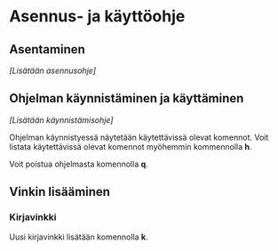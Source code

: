 # Asennus- ja käyttöohje

## Asentaminen

*[Lisätään asennusohje]*

## Ohjelman käynnistäminen ja käyttäminen

*[Lisätään käynnistämisohje]*

Ohjelman käynnistyessä näytetään käytettävissä olevat komennot. Voit listata käytettävissä olevat komennot myöhemmin kommennolla __h__.

Voit poistua ohjelmasta komennolla __q__.

## Vinkin lisääminen

### Kirjavinkki

Uusi kirjavinkki lisätään komennolla __k__.

